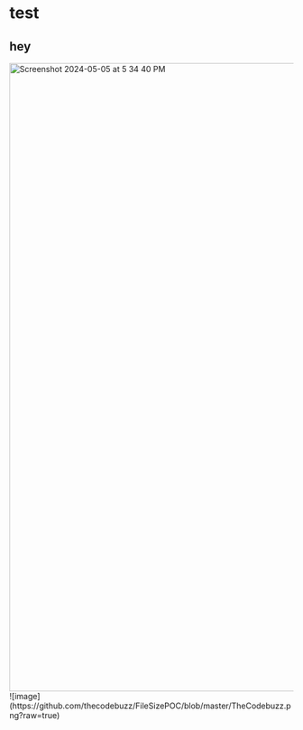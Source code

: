 # test
## hey
<img width="1114" alt="Screenshot 2024-05-05 at 5 34 40 PM" src="https://github.com/saipranavvv/test/assets/70323232/1caf76e6-6c65-4879-8d9f-9ff806673469">
![image](https://github.com/thecodebuzz/FileSizePOC/blob/master/TheCodebuzz.png?raw=true)
